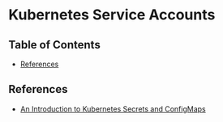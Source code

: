 # Kubernetes Service Accounts


## Table of Contents

<!-- START doctoc generated TOC please keep comment here to allow auto update -->
<!-- DON'T EDIT THIS SECTION, INSTEAD RE-RUN doctoc TO UPDATE -->


- [References](#references)

<!-- END doctoc generated TOC please keep comment here to allow auto update -->



## References

- [An Introduction to Kubernetes Secrets and ConfigMaps](https://opensource.com/article/19/6/introduction-kubernetes-secrets-and-configmaps)
